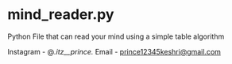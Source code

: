 # mind_reader.py

Python File that can read your mind using a simple table algorithm

Instagram - @_.itz__prince._
Email     - prince12345keshri@gmail.com

